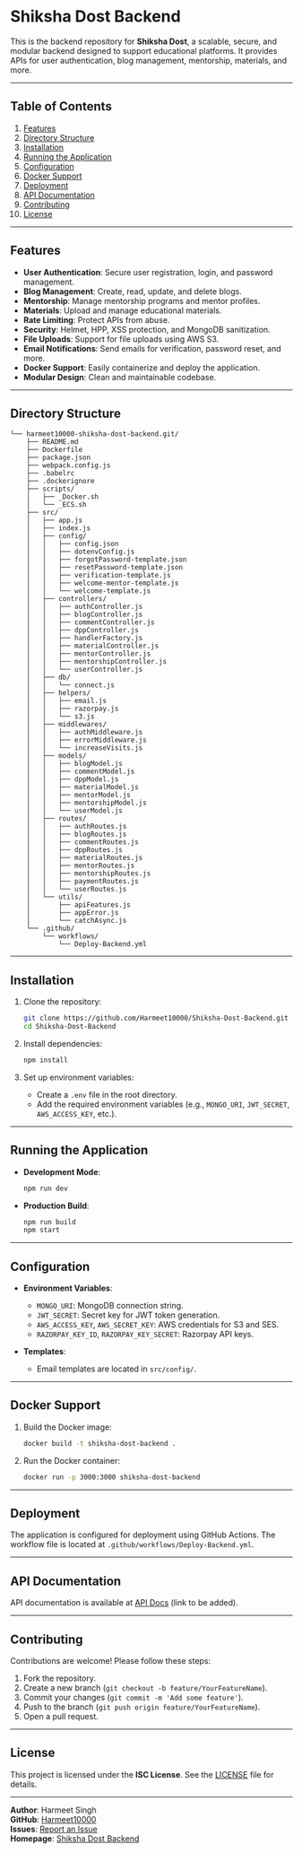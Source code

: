 # Shiksha Dost Backend

This is the backend repository for **Shiksha Dost**, a scalable, secure, and modular backend designed to support educational platforms. It provides APIs for user authentication, blog management, mentorship, materials, and more.

---

## Table of Contents

1. [Features](#features)
2. [Directory Structure](#directory-structure)
3. [Installation](#installation)
4. [Running the Application](#running-the-application)
5. [Configuration](#configuration)
6. [Docker Support](#docker-support)
7. [Deployment](#deployment)
8. [API Documentation](#api-documentation)
9. [Contributing](#contributing)
10. [License](#license)

---

## Features

- **User Authentication**: Secure user registration, login, and password management.
- **Blog Management**: Create, read, update, and delete blogs.
- **Mentorship**: Manage mentorship programs and mentor profiles.
- **Materials**: Upload and manage educational materials.
- **Rate Limiting**: Protect APIs from abuse.
- **Security**: Helmet, HPP, XSS protection, and MongoDB sanitization.
- **File Uploads**: Support for file uploads using AWS S3.
- **Email Notifications**: Send emails for verification, password reset, and more.
- **Docker Support**: Easily containerize and deploy the application.
- **Modular Design**: Clean and maintainable codebase.

---

## Directory Structure

```
└── harmeet10000-shiksha-dost-backend.git/
    ├── README.md
    ├── Dockerfile
    ├── package.json
    ├── webpack.config.js
    ├── .babelrc
    ├── .dockerignore
    ├── scripts/
    │   ├── _Docker.sh
    │   └── _ECS.sh
    ├── src/
    │   ├── app.js
    │   ├── index.js
    │   ├── config/
    │   │   ├── config.json
    │   │   ├── dotenvConfig.js
    │   │   ├── forgotPassword-template.json
    │   │   ├── resetPassword-template.json
    │   │   ├── verification-template.js
    │   │   ├── welcome-mentor-template.js
    │   │   └── welcome-template.js
    │   ├── controllers/
    │   │   ├── authController.js
    │   │   ├── blogController.js
    │   │   ├── commentController.js
    │   │   ├── dppController.js
    │   │   ├── handlerFactory.js
    │   │   ├── materialController.js
    │   │   ├── mentorController.js
    │   │   ├── mentorshipController.js
    │   │   └── userController.js
    │   ├── db/
    │   │   └── connect.js
    │   ├── helpers/
    │   │   ├── email.js
    │   │   ├── razorpay.js
    │   │   └── s3.js
    │   ├── middlewares/
    │   │   ├── authMiddleware.js
    │   │   ├── errorMiddleware.js
    │   │   └── increaseVisits.js
    │   ├── models/
    │   │   ├── blogModel.js
    │   │   ├── commentModel.js
    │   │   ├── dppModel.js
    │   │   ├── materialModel.js
    │   │   ├── mentorModel.js
    │   │   ├── mentorshipModel.js
    │   │   └── userModel.js
    │   ├── routes/
    │   │   ├── authRoutes.js
    │   │   ├── blogRoutes.js
    │   │   ├── commentRoutes.js
    │   │   ├── dppRoutes.js
    │   │   ├── materialRoutes.js
    │   │   ├── mentorRoutes.js
    │   │   ├── mentorshipRoutes.js
    │   │   ├── paymentRoutes.js
    │   │   └── userRoutes.js
    │   └── utils/
    │       ├── apiFeatures.js
    │       ├── appError.js
    │       └── catchAsync.js
    └── .github/
        └── workflows/
            └── Deploy-Backend.yml
```

---

## Installation

1. Clone the repository:
   ```bash
   git clone https://github.com/Harmeet10000/Shiksha-Dost-Backend.git
   cd Shiksha-Dost-Backend
   ```

2. Install dependencies:
   ```bash
   npm install
   ```

3. Set up environment variables:
   - Create a `.env` file in the root directory.
   - Add the required environment variables (e.g., `MONGO_URI`, `JWT_SECRET`, `AWS_ACCESS_KEY`, etc.).

---

## Running the Application

- **Development Mode**:
  ```bash
  npm run dev
  ```

- **Production Build**:
  ```bash
  npm run build
  npm start
  ```

---

## Configuration

- **Environment Variables**:
  - `MONGO_URI`: MongoDB connection string.
  - `JWT_SECRET`: Secret key for JWT token generation.
  - `AWS_ACCESS_KEY`, `AWS_SECRET_KEY`: AWS credentials for S3 and SES.
  - `RAZORPAY_KEY_ID`, `RAZORPAY_KEY_SECRET`: Razorpay API keys.

- **Templates**:
  - Email templates are located in `src/config/`.

---

## Docker Support

1. Build the Docker image:
   ```bash
   docker build -t shiksha-dost-backend .
   ```

2. Run the Docker container:
   ```bash
   docker run -p 3000:3000 shiksha-dost-backend
   ```

---

## Deployment

The application is configured for deployment using GitHub Actions. The workflow file is located at `.github/workflows/Deploy-Backend.yml`.

---

## API Documentation

API documentation is available at [API Docs](#) (link to be added).

---

## Contributing

Contributions are welcome! Please follow these steps:

1. Fork the repository.
2. Create a new branch (`git checkout -b feature/YourFeatureName`).
3. Commit your changes (`git commit -m 'Add some feature'`).
4. Push to the branch (`git push origin feature/YourFeatureName`).
5. Open a pull request.

---

## License

This project is licensed under the **ISC License**. See the [LICENSE](LICENSE) file for details.

---

**Author**: Harmeet Singh  
**GitHub**: [Harmeet10000](https://github.com/Harmeet10000)  
**Issues**: [Report an Issue](https://github.com/Harmeet10000/Shiksha-Dost-Backend/issues)  
**Homepage**: [Shiksha Dost Backend](https://github.com/Harmeet10000/Shiksha-Dost-Backend)